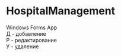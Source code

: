 # HospitalManagement
Windows Forms App <br/>
Д - добавление <br/>
Р - редактирование <br/>
У - удаление
